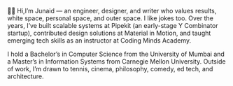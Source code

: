 👋🏻 Hi,I’m Junaid — an engineer, designer, and writer who values results, white space, personal space, and outer space. I like jokes too. Over the years, I’ve built scalable systems at Pipekit (an early-stage Y Combinator startup), contributed design solutions at Material in Motion, and taught emerging tech skills as an instructor at Coding Minds Academy.

I hold a Bachelor’s in Computer Science from the University of Mumbai and a Master’s in Information Systems from Carnegie Mellon University. Outside of work, I’m drawn to tennis, cinema, philosophy, comedy, ed tech, and architecture.


<!---
junaiddodhia/junaiddodhia is a ✨ special ✨ repository because its `README.md` (this file) appears on your GitHub profile.
You can click the Preview link to take a look at your changes.
--->
